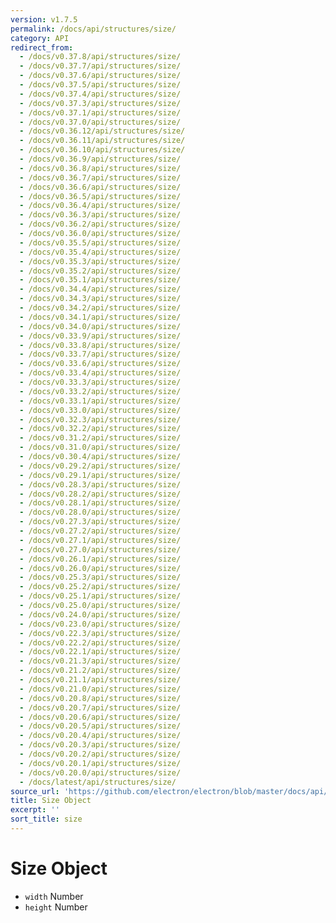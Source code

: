 ```yaml
---
version: v1.7.5
permalink: /docs/api/structures/size/
category: API
redirect_from:
  - /docs/v0.37.8/api/structures/size/
  - /docs/v0.37.7/api/structures/size/
  - /docs/v0.37.6/api/structures/size/
  - /docs/v0.37.5/api/structures/size/
  - /docs/v0.37.4/api/structures/size/
  - /docs/v0.37.3/api/structures/size/
  - /docs/v0.37.1/api/structures/size/
  - /docs/v0.37.0/api/structures/size/
  - /docs/v0.36.12/api/structures/size/
  - /docs/v0.36.11/api/structures/size/
  - /docs/v0.36.10/api/structures/size/
  - /docs/v0.36.9/api/structures/size/
  - /docs/v0.36.8/api/structures/size/
  - /docs/v0.36.7/api/structures/size/
  - /docs/v0.36.6/api/structures/size/
  - /docs/v0.36.5/api/structures/size/
  - /docs/v0.36.4/api/structures/size/
  - /docs/v0.36.3/api/structures/size/
  - /docs/v0.36.2/api/structures/size/
  - /docs/v0.36.0/api/structures/size/
  - /docs/v0.35.5/api/structures/size/
  - /docs/v0.35.4/api/structures/size/
  - /docs/v0.35.3/api/structures/size/
  - /docs/v0.35.2/api/structures/size/
  - /docs/v0.35.1/api/structures/size/
  - /docs/v0.34.4/api/structures/size/
  - /docs/v0.34.3/api/structures/size/
  - /docs/v0.34.2/api/structures/size/
  - /docs/v0.34.1/api/structures/size/
  - /docs/v0.34.0/api/structures/size/
  - /docs/v0.33.9/api/structures/size/
  - /docs/v0.33.8/api/structures/size/
  - /docs/v0.33.7/api/structures/size/
  - /docs/v0.33.6/api/structures/size/
  - /docs/v0.33.4/api/structures/size/
  - /docs/v0.33.3/api/structures/size/
  - /docs/v0.33.2/api/structures/size/
  - /docs/v0.33.1/api/structures/size/
  - /docs/v0.33.0/api/structures/size/
  - /docs/v0.32.3/api/structures/size/
  - /docs/v0.32.2/api/structures/size/
  - /docs/v0.31.2/api/structures/size/
  - /docs/v0.31.0/api/structures/size/
  - /docs/v0.30.4/api/structures/size/
  - /docs/v0.29.2/api/structures/size/
  - /docs/v0.29.1/api/structures/size/
  - /docs/v0.28.3/api/structures/size/
  - /docs/v0.28.2/api/structures/size/
  - /docs/v0.28.1/api/structures/size/
  - /docs/v0.28.0/api/structures/size/
  - /docs/v0.27.3/api/structures/size/
  - /docs/v0.27.2/api/structures/size/
  - /docs/v0.27.1/api/structures/size/
  - /docs/v0.27.0/api/structures/size/
  - /docs/v0.26.1/api/structures/size/
  - /docs/v0.26.0/api/structures/size/
  - /docs/v0.25.3/api/structures/size/
  - /docs/v0.25.2/api/structures/size/
  - /docs/v0.25.1/api/structures/size/
  - /docs/v0.25.0/api/structures/size/
  - /docs/v0.24.0/api/structures/size/
  - /docs/v0.23.0/api/structures/size/
  - /docs/v0.22.3/api/structures/size/
  - /docs/v0.22.2/api/structures/size/
  - /docs/v0.22.1/api/structures/size/
  - /docs/v0.21.3/api/structures/size/
  - /docs/v0.21.2/api/structures/size/
  - /docs/v0.21.1/api/structures/size/
  - /docs/v0.21.0/api/structures/size/
  - /docs/v0.20.8/api/structures/size/
  - /docs/v0.20.7/api/structures/size/
  - /docs/v0.20.6/api/structures/size/
  - /docs/v0.20.5/api/structures/size/
  - /docs/v0.20.4/api/structures/size/
  - /docs/v0.20.3/api/structures/size/
  - /docs/v0.20.2/api/structures/size/
  - /docs/v0.20.1/api/structures/size/
  - /docs/v0.20.0/api/structures/size/
  - /docs/latest/api/structures/size/
source_url: 'https://github.com/electron/electron/blob/master/docs/api/structures/size.md'
title: Size Object
excerpt: ''
sort_title: size
---
```




<!--


                                      ::::
                                    :o+//+o:
                                    +o    oo-
                                    :o+//oo/+o/
                                      -::-   -oo:
                                               /s/
                      -::::::::-                :s/  :::--
                  :+oo+////////+:        -:/+oo/ :s:-///++oo+:
                /o+:                -/+oo+/:-     +o-      -:+o:
               /s:              -:+o+/:           -o+         :s/
              -s/            -/oo/:                /s-         +s-
              -s/         -/oo/-                   -s/         /s-
               oo       :+o/-                       oo         oo
               -s/    :oo/                          /s-       /s-
                :s/ :oo:              -::-          /s-      /s:
                  -+o/               /ssss/         :s:    -+o-
                 :o+--               /ssss/         :s:   :o+-
                :s/  +o:              -::-          /s-   --
               -s/    :+o/-                         /s-
               oo       -+o+-                       oo
              -s/         -/oo/-                   -s/
             -+soo+:         -/oo/:                /s-      /oooo+-
             o+   :s:           -:+o+/:-          -o+      /s:  -oo
             oo:--/s:       ::      -:+oo+/:-     -/-      /s/--:o+
              :+++/-        :s:          -:/+ooo++//////++oo//+o+:
                             /s:                --::::::--
                              /s/              /s-
                               :oo:          :oo:
                                 /oo/-    -/oo/
                                   -/+oooo+/-





                   _______  _______  _______  _______  __
                  |       ||       ||       ||       ||  |
                  |  _____||_     _||   _   ||    _  ||  |
                  | |_____   |   |  |  | |  ||   |_| ||  |
                  |_____  |  |   |  |  |_|  ||    ___||__|
                   _____| |  |   |  |       ||   |     __
                  |_______|  |___|  |_______||___|    |__|


    This file is generated automatically, so it should not be edited.

    To make changes, head over to the electron/electron repository:

    https://github.com/electron/electron/blob/master/docs/api/structures/size.md

    Thanks!

-->
# Size Object

*   `width` Number
*   `height` Number
